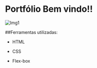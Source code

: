 # Portfólio Bem vindo!!


![Img1](https://github.com/rafahcampos/portfolio/assets/93745489/92b565b6-88ee-4f11-af4e-65fd859d6d94)

##Ferramentas utilizadas:

* HTML

* CSS

* Flex-box
